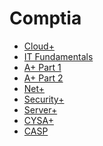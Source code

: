 # Comptia

- [Cloud+]()
- [IT Fundamentals]()
- [A+ Part 1]()
- [A+ Part 2]()
- [Net+]()
- [Security+]()
- [Server+]()
- [CYSA+]()
- [CASP]()
